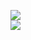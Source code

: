 [![](https://img.shields.io/badge/Made%20With-Github%20Spray-lightgrey.svg?style=for-the-badge&logo=github)](https://github.com/Annihil/github-spray#17184)  
[![](https://i.imgur.com/2DrTn0Z.gif)](https://github.com/Annihil/github-spray)